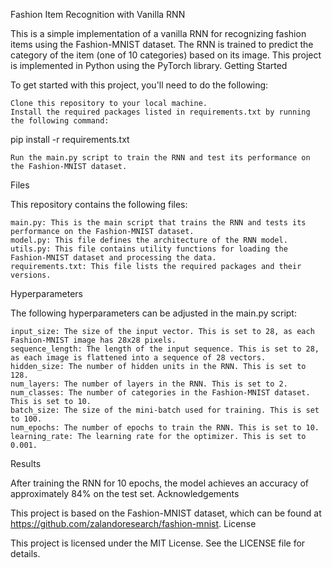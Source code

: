 Fashion Item Recognition with Vanilla RNN

This is a simple implementation of a vanilla RNN for recognizing fashion items using the Fashion-MNIST dataset. The RNN is trained to predict the category of the item (one of 10 categories) based on its image. This project is implemented in Python using the PyTorch library.
Getting Started

To get started with this project, you'll need to do the following:

    Clone this repository to your local machine.
    Install the required packages listed in requirements.txt by running the following command:

pip install -r requirements.txt

    Run the main.py script to train the RNN and test its performance on the Fashion-MNIST dataset.

Files

This repository contains the following files:

    main.py: This is the main script that trains the RNN and tests its performance on the Fashion-MNIST dataset.
    model.py: This file defines the architecture of the RNN model.
    utils.py: This file contains utility functions for loading the Fashion-MNIST dataset and processing the data.
    requirements.txt: This file lists the required packages and their versions.

Hyperparameters

The following hyperparameters can be adjusted in the main.py script:

    input_size: The size of the input vector. This is set to 28, as each Fashion-MNIST image has 28x28 pixels.
    sequence_length: The length of the input sequence. This is set to 28, as each image is flattened into a sequence of 28 vectors.
    hidden_size: The number of hidden units in the RNN. This is set to 128.
    num_layers: The number of layers in the RNN. This is set to 2.
    num_classes: The number of categories in the Fashion-MNIST dataset. This is set to 10.
    batch_size: The size of the mini-batch used for training. This is set to 100.
    num_epochs: The number of epochs to train the RNN. This is set to 10.
    learning_rate: The learning rate for the optimizer. This is set to 0.001.

Results

After training the RNN for 10 epochs, the model achieves an accuracy of approximately 84% on the test set.
Acknowledgements

This project is based on the Fashion-MNIST dataset, which can be found at https://github.com/zalandoresearch/fashion-mnist.
License

This project is licensed under the MIT License. See the LICENSE file for details.

